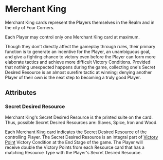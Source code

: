 # Merchant King

Merchant King cards represent the Players themselves in the Realm and in the city of Four Corners.

Each Player may control only one Merchant King card at maximum.

Though they don't directly affect the gameplay through rules, their primary function is to generate an incentive for the Player, an unambiguous goal, and give a fighting chance to victory even before the Player can form more elaborate tactics and achieve more difficult Victory Conditions. Provided that nothing unexpected happens during the game, collecting one's Secret Desired Resource is an almost surefire tactic at winning; denying another Player of their own is the next step to becoming a truly good Player.

## Attributes

### Secret Desired Resource

Merchant King's Secret Desired Resource is the printed suite on the card. Thus, possible Secret Desired Resources are: Slaves, Spice, Iron and Wood.

Each Merchant King card indicates the Secret Desired Resource of the controlling Player. The Secret Desired Resource is an integral part of [Victory Point](/rules/gameplay/victory_condition/victory_point) Victory Condition at the End Stage of the game. The Player will receive double the Victory Points from each Resource card that has a matching Resource Type with the Player's Secret Desired Resource.
